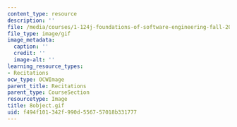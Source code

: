 ```yaml
---
content_type: resource
description: ''
file: /media/courses/1-124j-foundations-of-software-engineering-fall-2000/f494f101342f990d556757018b331777_8object.gif
file_type: image/gif
image_metadata:
  caption: ''
  credit: ''
  image-alt: ''
learning_resource_types:
- Recitations
ocw_type: OCWImage
parent_title: Recitations
parent_type: CourseSection
resourcetype: Image
title: 8object.gif
uid: f494f101-342f-990d-5567-57018b331777
---
```

